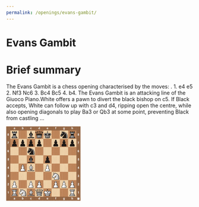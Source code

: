 ```yaml
---
permalink: /openings/evans-gambit/
---
```

Evans Gambit
============

# Brief summary


The Evans Gambit is a chess opening characterised by the moves: . 1. e4 e5 2. Nf3 Nc6 3. Bc4 Bc5 4. b4. The Evans Gambit is an attacking line of the Giuoco Piano.White offers a pawn to divert the black bishop on c5. If Black accepts, White can follow up with c3 and d4, ripping open the centre, while also opening diagonals to play Ba3 or Qb3 at some point, preventing Black from castling ...

<img src="/img/Evans Gambit.jpg" width="200"/>
